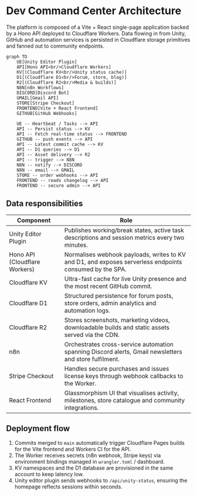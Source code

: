 # Dev Command Center Architecture

The platform is composed of a Vite + React single-page application backed by a Hono API deployed to Cloudflare Workers. Data flowing in from Unity, GitHub and automation services is persisted in Cloudflare storage primitives and fanned out to community endpoints.

```mermaid
graph TD
    UE[Unity Editor Plugin]
    API[Hono API<br/>Cloudflare Workers]
    KV[(Cloudflare KV<br/>Unity status cache)]
    D1[(Cloudflare D1<br/>Forum, store, blog)]
    R2[(Cloudflare R2<br/>Media & builds)]
    N8N[n8n Workflows]
    DISCORD[Discord Bot]
    GMAIL[Gmail API]
    STORE[Stripe Checkout]
    FRONTEND[Vite + React Frontend]
    GITHUB[GitHub Webhooks]

    UE -- Heartbeat / Tasks --> API
    API -- Persist status --> KV
    API -- Fetch real-time status --> FRONTEND
    GITHUB -- push events --> API
    API -- Latest commit cache --> KV
    API -- D1 queries --> D1
    API -- Asset delivery --> R2
    API -- trigger --> N8N
    N8N -- notify --> DISCORD
    N8N -- email --> GMAIL
    STORE -- order webhooks --> API
    FRONTEND -- reads changelog --> API
    FRONTEND -- secure admin --> API
```

## Data responsibilities

| Component | Role |
| --- | --- |
| Unity Editor Plugin | Publishes working/break states, active task descriptions and session metrics every two minutes. |
| Hono API (Cloudflare Workers) | Normalises webhook payloads, writes to KV and D1, and exposes serverless endpoints consumed by the SPA. |
| Cloudflare KV | Ultra-fast cache for live Unity presence and the most recent GitHub commit. |
| Cloudflare D1 | Structured persistence for forum posts, store orders, admin analytics and automation logs. |
| Cloudflare R2 | Stores screenshots, marketing videos, downloadable builds and static assets served via the CDN. |
| n8n | Orchestrates cross-service automation spanning Discord alerts, Gmail newsletters and store fulfilment. |
| Stripe Checkout | Handles secure purchases and issues license keys through webhook callbacks to the Worker. |
| React Frontend | Glassmorphism UI that visualises activity, milestones, store catalogue and community integrations. |

## Deployment flow

1. Commits merged to `main` automatically trigger Cloudflare Pages builds for the Vite frontend and Workers CI for the API.
2. The Worker receives secrets (n8n webhook, Stripe keys) via environment bindings managed in `wrangler.toml` / dashboard.
3. KV namespaces and the D1 database are provisioned in the same account to keep latency low.
4. Unity editor plugin sends webhooks to `/api/unity-status`, ensuring the homepage reflects sessions within seconds.
